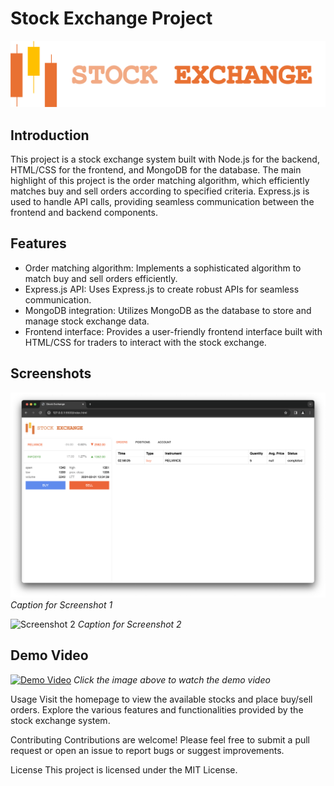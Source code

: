# Stock Exchange Project

![Stock Exchange Logo](logo.png)

## Introduction

This project is a stock exchange system built with Node.js for the backend, HTML/CSS for the frontend, and MongoDB for the database. The main highlight of this project is the order matching algorithm, which efficiently matches buy and sell orders according to specified criteria. Express.js is used to handle API calls, providing seamless communication between the frontend and backend components.

## Features

- Order matching algorithm: Implements a sophisticated algorithm to match buy and sell orders efficiently.
- Express.js API: Uses Express.js to create robust APIs for seamless communication.
- MongoDB integration: Utilizes MongoDB as the database to store and manage stock exchange data.
- Frontend interface: Provides a user-friendly frontend interface built with HTML/CSS for traders to interact with the stock exchange.

## Screenshots

![Screenshot 1](images/image1.png)
*Caption for Screenshot 1*

![Screenshot 2](images/screenshot2.png)
*Caption for Screenshot 2*

## Demo Video

[![Demo Video](https://img.youtube.com/vi/VIDEO_ID/maxresdefault.jpg)](https://www.youtube.com/watch?v=VIDEO_ID)
*Click the image above to watch the demo video*

Usage
Visit the homepage to view the available stocks and place buy/sell orders.
Explore the various features and functionalities provided by the stock exchange system.

Contributing
Contributions are welcome! Please feel free to submit a pull request or open an issue to report bugs or suggest improvements.

License
This project is licensed under the MIT License.
